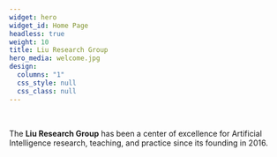 ```yaml
---
widget: hero
widget_id: Home Page
headless: true
weight: 10
title: Liu Research Group
hero_media: welcome.jpg
design:
  columns: "1"
  css_style: null
  css_class: null
---
```

<br>

The **Liu Research Group** has been a center of excellence for Artificial Intelligence research, teaching, and practice since its founding in 2016.